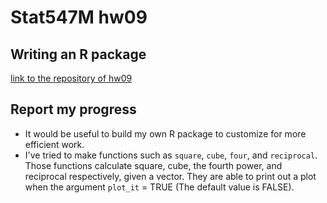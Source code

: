
# Stat547M hw09

## Writing an R package
[link to the repository of hw09](https://github.com/bcahn7/STAT547M-hw09-An-Byeongchan)  


## Report my progress
- It would be useful to build my own R package to customize for more efficient work. 
- I've tried to make functions such as `square`, `cube`, `four`, and `reciprocal`. Those functions calculate square, cube, the fourth power, and reciprocal respectively, given a vector. They are able to print out a plot when the argument `plot_it` = TRUE (The default value is FALSE).
